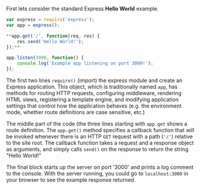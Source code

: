 First lets consider the standard Express **Hello World** example.
    
```js    
var express = require('express');
var app = express();

**app.get('/', function(req, res) {
	res.send('Hello World!');
});**

app.listen(3000, function() {
	console.log('Example app listening on port 3000!');
});
```

The first two lines `require()` (import) the express module and create an Express application. This object, which is traditionally named `app`, has methods for routing HTTP requests, configuring middleware, rendering HTML views, registering a template engine, and modifying application settings that control how the application behaves (e.g. the environment mode, whether route definitions are case sensitive, etc.)

The middle part of the code (the three lines starting with `app.get` shows a route definition. The `app.get()` method specifies a callback function that will be invoked whenever there is an HTTP `GET` request with a path (`'/'`) relative to the site root. The callback function takes a request and a response object as arguments, and simply calls `send()` on the response to return the string "Hello World!"

The final block starts up the server on port '3000' and prints a log comment to the console. With the server running, you could go to `localhost:3000` in your browser to see the example response returned.
